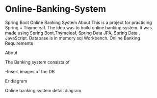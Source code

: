 # Online-Banking-System
Spring Boot Online Banking System 
About
This is a project for practicing Spring + Thymeleaf. The idea was to 
build online banking system.
It was made using Spring Boot,Thymeleaf, 
Spring Data JPA, Spring Data , JavaScript. Database is in memory sql Workbench.
Online Banking Requirements

About

The Banking system consists of 

-Insert images of the DB 


Er diagram




Online banking system detail diagram


